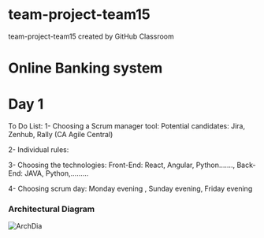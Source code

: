 # team-project-team15
team-project-team15 created by GitHub Classroom

# Online Banking system
# Day 1
To Do List:
1- Choosing a Scrum manager tool:
	Potential candidates: Jira, Zenhub, Rally (CA Agile Central)

2- Individual rules:

3- Choosing the technologies:
	Front-End: React, Angular, Python……., Back-End: JAVA, Python,.........

4- Choosing scrum day: Monday evening , Sunday evening, Friday evening



### Architectural Diagram
![ArchDia](https://user-images.githubusercontent.com/78836467/114156018-fa053280-98d6-11eb-8da6-76a0370bbbc9.jpg)




